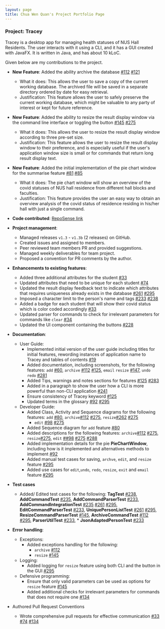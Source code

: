 ```yaml
---
layout: page
title: Chua Wen Quan's Project Portfolio Page
---
```

### Project: Tracey
Tracey is a desktop app for managing health statuses of NUS Hall Residents. The user interacts with it using a CLI, and it has a GUI created with JavaFX. It is written in Java, and has about 10 kLoC.

Given below are my contributions to the project.

* **New Feature**: Added the ability archive the database [\#112](https://github.com/AY2122S2-CS2103T-T12-3/tp/pull/112) [\#121](https://github.com/AY2122S2-CS2103T-T12-3/tp/pull/121)
  * What it does: This allows the user to save a copy of the current working database. The archived file will be saved in a separate directory ordered by date for easy retrieval.
  * Justification: This feature allows the user to safely preserve the current working database, which might be valuable to any party of interest or kept for future reference.

* **New Feature**: Added the ability to resize the result display window via the command line interface or toggling the button [\#145](https://github.com/AY2122S2-CS2103T-T12-3/tp/pull/145) [\#275](https://github.com/AY2122S2-CS2103T-T12-3/tp/pull/275)
  * What it does: This allows the user to resize the result display window according to three pre-set size.
  * Justification: This feature allows the user to resize the result display window to their preference, and is especially useful if the user's application window size is small or for commands that return long result display text.

* **New Feature**: Added the initial implementation of the pie chart window for the summarise feature [\#81](https://github.com/AY2122S2-CS2103T-T12-3/tp/pull/81) [\#85](https://github.com/AY2122S2-CS2103T-T12-3/tp/pull/85)
  * What it does: The pie chart window will show an overview of the covid statuses of NUS hall residence from different hall blocks and faculties.
  * Justification: This feature provides the user an easy way to obtain an overview analysis of the covid status of residence residing in his/her hall with just a single command.

* **Code contributed**: [RepoSense link](https://nus-cs2103-ay2122s2.github.io/tp-dashboard/?search=cwq2326&breakdown=true&sort=groupTitle&sortWithin=title&since=2022-02-18&timeframe=commit&mergegroup=&groupSelect=groupByRepos&checkedFileTypes=docs~functional-code~test-code~other)

* **Project management**:
  * Managed releases `v1.3` - `v1.3b` (2 releases) on GitHub.
  * Created issues and assigned to members.
  * Peer reviewed team members PR and provided suggestions.
  * Managed weekly deliverables for team project.
  * Proposed a convention for PR comments by the author.

* **Enhancements to existing features**:
  * Added three additional attributes for the student [\#33](https://github.com/AY2122S2-CS2103T-T12-3/tp/pull/33)
  * Updated attributes that need to be unique for each student [\#74](https://github.com/AY2122S2-CS2103T-T12-3/tp/pull/74)
  * Updated the result display feedback text to indicate which attributes that requires uniqueness already exists in the database [\#261](https://github.com/AY2122S2-CS2103T-T12-3/tp/pull/261) [\#295](https://github.com/AY2122S2-CS2103T-T12-3/tp/pull/295)
  * Imposed a character limit to the person's name and tags [\#233](https://github.com/AY2122S2-CS2103T-T12-3/tp/pull/233) [\#238](https://github.com/AY2122S2-CS2103T-T12-3/tp/pull/238)
  * Added a badge for each student that will show their covid status which is color coded accordingly [\#33](https://github.com/AY2122S2-CS2103T-T12-3/tp/pull/33)
  * Updated parser for commands to check for irrelevant parameters for commands like `clear` [\#34](https://github.com/AY2122S2-CS2103T-T12-3/tp/pull/34)
  * Updated the UI component containing the buttons [\#228](https://github.com/AY2122S2-CS2103T-T12-3/tp/pull/228)

* **Documentation**:
  * User Guide:
    * Implemented initial version of the user guide including titles for initial features, rewording instances of application name to Tracey and tables of contents [\#19](https://github.com/AY2122S2-CS2103T-T12-3/tp/pull/19)
    * Added documentation, including screenshots, for the following features: `add` [\#60](https://github.com/AY2122S2-CS2103T-T12-3/tp/pull/60), `archive` [\#112](https://github.com/AY2122S2-CS2103T-T12-3/tp/pull/112) [\#125](https://github.com/AY2122S2-CS2103T-T12-3/tp/pull/125), `email` `resize` [\#147](https://github.com/AY2122S2-CS2103T-T12-3/tp/pull/147), `undo` `redo` [\#281](https://github.com/AY2122S2-CS2103T-T12-3/tp/pull/281)
    * Added Tips, warnings and notes sections for features [\#125](https://github.com/AY2122S2-CS2103T-T12-3/tp/pull/125) [\#283](https://github.com/AY2122S2-CS2103T-T12-3/tp/pull/283)
    * Added in a paragraph to show the user how a CLI is more powerful than non-CLI application [\#241](https://github.com/AY2122S2-CS2103T-T12-3/tp/pull/241)
    * Ensure consistency of Tracey keyword [\#125](https://github.com/AY2122S2-CS2103T-T12-3/tp/pull/125)
    * Updated terms in the glossary [\#92](https://github.com/AY2122S2-CS2103T-T12-3/tp/pull/92) [\#295](https://github.com/AY2122S2-CS2103T-T12-3/tp/pull/295)
  * Developer Guide:
    * Added Class, Activity and Sequence diagrams for the following features: `add` [\#80](https://github.com/AY2122S2-CS2103T-T12-3/tp/pull/80), `archive`[\#112](https://github.com/AY2122S2-CS2103T-T12-3/tp/pull/112) [\#275](https://github.com/AY2122S2-CS2103T-T12-3/tp/pull/275), `resize`[\#262](https://github.com/AY2122S2-CS2103T-T12-3/tp/pull/262) [\#275](https://github.com/AY2122S2-CS2103T-T12-3/tp/pull/275)
      * `edit` [\#98](https://github.com/AY2122S2-CS2103T-T12-3/tp/pull/98) [\#275](https://github.com/AY2122S2-CS2103T-T12-3/tp/pull/275)
    * Added Sequence diagram for `add` feature [\#80](https://github.com/AY2122S2-CS2103T-T12-3/tp/pull/80) 
    * Added descriptions for the following features: `archive`[\#112](https://github.com/AY2122S2-CS2103T-T12-3/tp/pull/112) [\#275](https://github.com/AY2122S2-CS2103T-T12-3/tp/pull/275), `resize`[\#275](https://github.com/AY2122S2-CS2103T-T12-3/tp/pull/275), `edit` [\##98](https://github.com/AY2122S2-CS2103T-T12-3/tp/pull/98) [\#275](https://github.com/AY2122S2-CS2103T-T12-3/tp/pull/275) [\#288](https://github.com/AY2122S2-CS2103T-T12-3/tp/pull/288)
    * Added implementation details for the pie **PieChartWindow**, including how is it implemented and alternatives methods to implement [\#92](https://github.com/AY2122S2-CS2103T-T12-3/tp/pull/92)
    * Added manual test cases for saving, `archve`, `edit`, and `resize` feature [\#295](https://github.com/AY2122S2-CS2103T-T12-3/tp/pull/295)
    * Added use cases for `edit`,`undo`, `redo`, `resize`, `exit` and `email` feature [\#295](https://github.com/AY2122S2-CS2103T-T12-3/tp/pull/295)
    
* **Test cases**
  * Added/ Edited test cases for the following: **TagTest** [\#238](https://github.com/AY2122S2-CS2103T-T12-3/tp/pull/238), **AddCommandTest** [\#235](https://github.com/AY2122S2-CS2103T-T12-3/tp/pull/235), **AddCommandParserTest** [\#233](https://github.com/AY2122S2-CS2103T-T12-3/tp/pull/233), **AddCommandIntegrationTest** [\#235](https://github.com/AY2122S2-CS2103T-T12-3/tp/pull/235) [\#261](https://github.com/AY2122S2-CS2103T-T12-3/tp/pull/261) [\#295](https://github.com/AY2122S2-CS2103T-T12-3/tp/pull/295),
**EditCommandParserTest** [\#233](https://github.com/AY2122S2-CS2103T-T12-3/tp/pull/233), **UniquePersonListTest** [\#261](https://github.com/AY2122S2-CS2103T-T12-3/tp/pull/261) [\#295](https://github.com/AY2122S2-CS2103T-T12-3/tp/pull/295), **ResizeCommandParserTest** [\#145](https://github.com/AY2122S2-CS2103T-T12-3/tp/pull/145),
**ArchiveCommandTest** [\#112](https://github.com/AY2122S2-CS2103T-T12-3/tp/pull/112) [\#295](https://github.com/AY2122S2-CS2103T-T12-3/tp/pull/295), **ParserUtilTest** [\#233](https://github.com/AY2122S2-CS2103T-T12-3/tp/pull/233),   * **JsonAdaptedPersonTest** [\#233](https://github.com/AY2122S2-CS2103T-T12-3/tp/pull/233)
    
* **Error handling**:
  * Exceptions:
    * Added exceptions handling for the following:
      * `archive` [\#112](https://github.com/AY2122S2-CS2103T-T12-3/tp/pull/112)
      * `resize` [\#145](https://github.com/AY2122S2-CS2103T-T12-3/tp/pull/145)
  * Logging:
    * Added logging for `resize` feature using both CLI and the button in the GUI [\#295](https://github.com/AY2122S2-CS2103T-T12-3/tp/pull/295)
  * Defensive programming:
    * Ensure that only valid parameters can be used as options for `resize` feature [\#145](https://github.com/AY2122S2-CS2103T-T12-3/tp/pull/145)
    * Added additional checks for irrelevant parameters for commands that does not require one [\#134](https://github.com/AY2122S2-CS2103T-T12-3/tp/pull/134) 

* Authored Pull Request Conventions
  * Wrote comprehensive pull requests for effective communication [\#33](https://github.com/AY2122S2-CS2103T-T12-3/tp/pull/33) [\#74](https://github.com/AY2122S2-CS2103T-T12-3/tp/pull/74) [\#134](https://github.com/AY2122S2-CS2103T-T12-3/tp/pull/134)
